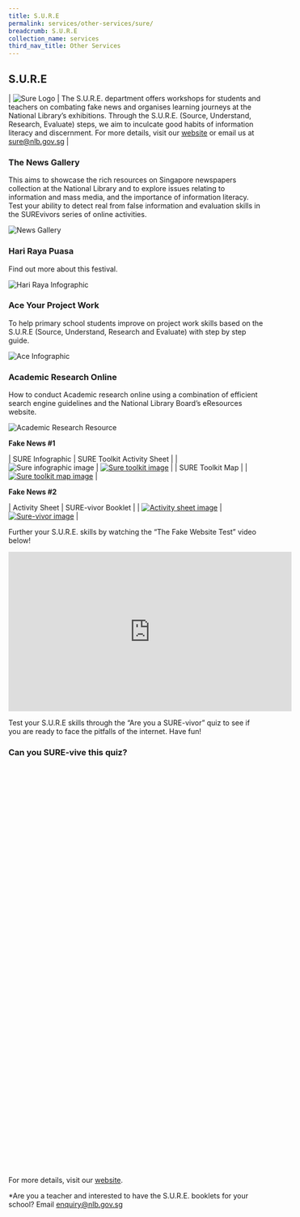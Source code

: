 ```yaml
---
title: S.U.R.E
permalink: services/other-services/sure/
breadcrumb: S.U.R.E
collection_name: services
third_nav_title: Other Services
---
```


## **S.U.R.E**

| ![Sure Logo](/images/sure/SURE.png) | The S.U.R.E. department offers workshops for students and teachers on combating fake news and organises learning journeys at the National Library’s exhibitions. Through the S.U.R.E. (Source, Understand, Research, Evaluate) steps, we aim to inculcate good habits of information literacy and discernment. For more details, visit our [website](https://sure.nlb.gov.sg/) or email us at [sure@nlb.gov.sg](mailto:sure@nlb.gov.sg) |

### **The News Gallery**

This aims to showcase the rich resources on Singapore newspapers collection at the National Library and to explore issues relating to information and mass media, and the importance of information literacy. Test your ability to detect real from false information and evaluation skills in the SUREvivors series of online activities.

![News Gallery](/images/sure/SURE-The-News-Gallery.png)

### **Hari Raya Puasa**

Find out more about this festival.

![Hari Raya Infographic](/images/sure/Hari-Raya-Infographic.png)

### **Ace Your Project Work**

To help primary school students improve on project work skills based on the S.U.R.E (Source, Understand, Research and Evaluate) with step by step guide.

![Ace Infographic](/images/sure/SURE-Ace-Your-Project-Work.png)

### **Academic Research Online**

How to conduct Academic research online using a combination of efficient search engine guidelines and the National Library Board’s eResources website.

![Academic Research Resource](images/sure/SURE-Academic-Research-Online-3.png)

**Fake News #1**

| SURE Infographic | SURE Toolkit Activity Sheet |
| ![Sure infographic image](/images/sure/Infographic-Facing-Up-to-Fake-News.jpg) | [![Sure toolkit image](/images/sure/Capture4.png)](/images/sure/SURE-Kit-Activity-Sheet-FA.pdf) |
| SURE Toolkit Map |
| [![Sure toolkit map image](/images/sure/Capture-2.png)](/images/sure/SURE-Kit-A3-Map-FA.pdf) |

**Fake News #2**

| Activity Sheet | SURE-vivor Booklet |
| [![Activity sheet image](/images/sure/Capture-3.png)](/images/sure/FA_08030218_READ-LIKE-A-DETECTIVE.pdf) | [![Sure-vivor image](/images/sure/Capture.png)](/images/sure/FA_SUREvivor-booklet-06032020.pdf) |

Further your S.U.R.E. skills by watching the “The Fake Website Test” video below!

<iframe width="560" height="315" src="https://www.youtube.com/embed/P_cg-_JWcHQ" frameborder="0" allow="accelerometer; autoplay; clipboard-write; encrypted-media; gyroscope; picture-in-picture" allowfullscreen></iframe>

Test your S.U.R.E skills through the “Are you a SURE-vivor” quiz to see if you are ready to face the pitfalls of the internet. Have fun!

### **Can you SURE-vive this quiz?**

<!-- Quiz iframe -->

<iframe allowfullscreen="true" scrolling="no" data-show-info="false" data-id="179bb6dc-f462-49b1-b2ed-b931f2b0131c" data-show-share="undefined" data-sdk-load-id="84f649c3-8320-44d7-adf4-742974c7c3b5" style="width: 1px; min-width: 100%; height: 796px; border: 0px;"></iframe>

For more details, visit our [website](https://sure.nlb.gov.sg/).

*Are you a teacher and interested to have the S.U.R.E. booklets for your school? Email [enquiry@nlb.gov.sg](mailto:enquiry@nlb.gov.sg)
